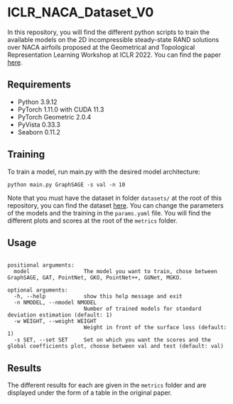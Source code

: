 # ICLR_NACA_Dataset_V0
In this repository, you will find the different python scripts to train the available models on the 2D incompressible steady-state RAND solutions over NACA airfoils proposed at the Geometrical and Topological Representation Learning Workshop at ICLR 2022. You can find the paper [here](https://openreview.net/forum?id=rqUUi4-kpeq&referrer=[the%20profile%20of%20Florent%20Bonnet](/profile?id=~Florent_Bonnet1)).

## Requirements
* Python 3.9.12
* PyTorch 1.11.0 with CUDA 11.3
* PyTorch Geometric 2.0.4
* PyVista 0.33.3
* Seaborn 0.11.2

## Training
To train a model, run main.py with the desired model architecture:

```
python main.py GraphSAGE -s val -n 10
```

Note that you must have the dataset in folder ```datasets/``` at the root of this repository, you can find the dataset [here](https://data.isir.upmc.fr/extrality/2D_RANS_NACA_Dataset.zip). You can change the parameters of the models and the training in the ```params.yaml``` file. You will find the different plots and scores at the root of the ```metrics``` folder.

## Usage
```usage: main.py [-h] [-n NMODEL] [-w WEIGHT] [-s SET] model

positional arguments:
  model                 The model you want to train, chose between GraphSAGE, GAT, PointNet, GKO, PointNet++, GUNet, MGKO.

optional arguments:
  -h, --help            show this help message and exit
  -n NMODEL, --nmodel NMODEL
                        Number of trained models for standard deviation estimation (default: 1)
  -w WEIGHT, --weight WEIGHT
                        Weight in front of the surface loss (default: 1)
  -s SET, --set SET     Set on which you want the scores and the global coefficients plot, choose between val and test (default: val)
 ```
 
 ## Results
The different results for each are given in the ```metrics``` folder and are displayed under the form of a table in the original paper.
